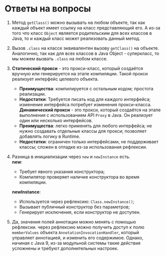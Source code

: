 # Ответы на вопросы
1) Метод `getClass()` можно вызывать на любом объекте, так как каждый объект имеет ссылку на класс представляющий его. А из-за того что класс `Object` является родительским для всех классов в Java, то и каждый класс может реализовать данный метод.
2) Вызов `.class` на классе эквивалентен вызову `getClass()` на объекте. Аналогично, так как для всех классов в Java Object - суперкласс, то мы можем вызвать `.class` на любом классе.
3) **Статический прокси** - это прокси-класс, который создаётся вручную или генерируется на этапе компиляции. Такой прокси реализует интерфейс целевого объекта.
   * **Преимущества**: компилируется с остальным кодом; простота реализации.   
   * **Недостатки**: Требуется писать код для каждого интерфейса; изменение интерфейса потребует изменения прокси-класса.\
**Динамический прокси** - это прокси, который создаётся на этапе выполнения с использованием API `Proxy` в Java. Он реализует один или несколько интерфейсов.
   * **Преимущества**: легко применять для любого интерфейса; не нужно создавать отдельные классы для прокси; позволяет добавлять логику в Runtime.
   * **Недостатки**: ограничен только интерфейсами, не поддерживает классы; сложен в отладке из-за использования рефлексии.
4) Разница в инициализации через `new` и `newInstance` есть. \
   **new**:
      - Требует явного указания конструктора;
      - Компилятор проверяет наличие конструктора во время компиляции.

   **newInstance**:
      - Используется через рефлексию: `Class.newInstance()`;
      - Вызывает публичный конструктор без параметров;
      - Генерирует исключения, если конструктор не доступен.
5) Да, значения полей аннотации можно менять с помощью рефлексии. через рефлексию можно получить доступ к полю `memberValues` объекта `AnnotationInvocationHandler`, который управляет аннотацией, и изменить его содержимое. 
Однако, начиная с Java 9, из-за модульной системы такие действия усложнены и требуют дополнительных настроек.

